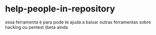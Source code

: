 # help-people-in-repository
essa ferramenta é para pode te ajuda a baixar outras ferramentas sobre hacking ou pentest (beta ainda
